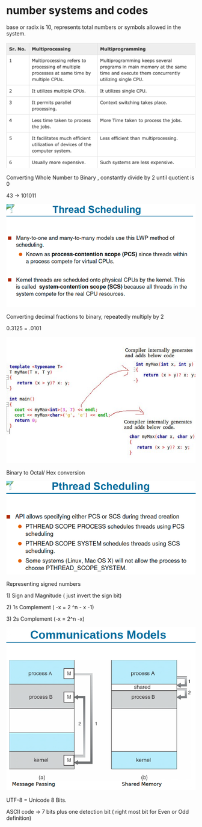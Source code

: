 # number systems and codes

base or radix is 10, represents total numbers or symbols allowed in the system. 

![](../.gitbook/assets/image%20%28145%29.png)

Converting Whole Number to Binary , constantly divide by 2 until quotient is 0

43 -&gt; 101011

![](../.gitbook/assets/image%20%2856%29.png)

Converting decimal fractions to binary, repeatedly multiply by 2 

0.3125 = .0101

![](../.gitbook/assets/image%20%28146%29.png)

Binary to Octal/ Hex conversion 

![](../.gitbook/assets/image%20%2861%29.png)

Representing signed numbers

1\) Sign and Magnitude  \( just invert the sign bit\)

2\) 1s Complement \( -x = 2 ^n - x -1\)

3\) 2s Complement \(-x = 2^n -x\)

![](../.gitbook/assets/image%20%2875%29.png)



UTF-8 = Unicode 8 Bits.

ASCII code -&gt; 7 bits plus one detection bit \( right most bit for Even or Odd definition\)

